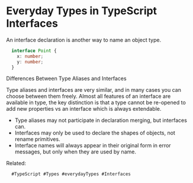 # Everyday Types in TypeScript Interfaces

An interface declaration is another way to name an object type.

```ts
  interface Point {
    x: number;
    y: number;
  }
```
Differences Between Type Aliases and Interfaces

Type aliases and interfaces are very similar, and in many cases you can
choose between them freely. Almost all features of an interface are
available in type, the key distinction is that a type cannot be
re-opened to add new properties vs an interface which is always
extendable.

  - Type aliases may not participate in declaration merging, but
    interfaces can.
  - Interfaces may only be used to declare the shapes of objects, not
    rename primitives.
  - Interface names will always appear in their original form in error
    messages, but only when they are used by name.

Related:

      #TypeScript #Types #everydayTypes #Interfaces

